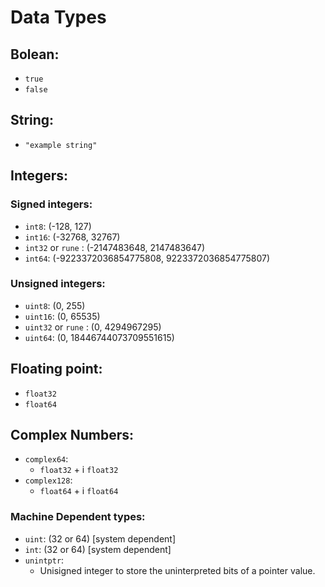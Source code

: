 # Data Types
## Bolean:
- `true`
- `false`
## String:
- `"example string"`
## Integers:
### **Signed integers:**
- `int8`: (-128, 127)
- `int16`: (-32768, 32767)
- `int32` or `rune` :
(-2147483648, 2147483647)
- `int64`: (-9223372036854775808, 9223372036854775807)
### **Unsigned integers:**
- `uint8`: (0, 255)
- `uint16`: (0, 65535)
- `uint32` or `rune` :
(0, 4294967295)
- `uint64`: (0, 18446744073709551615)
## Floating point:
- `float32`
- `float64`

## Complex Numbers:
- `complex64`:
    - `float32` + i `float32`
- `complex128`:
    - `float64` + i `float64`
### Machine Dependent types:
- `uint`: (32 or 64) [system dependent]
- `int`: (32 or 64) [system dependent]
- `unintptr`: 
    - Unisigned integer to store the uninterpreted bits of a pointer value.